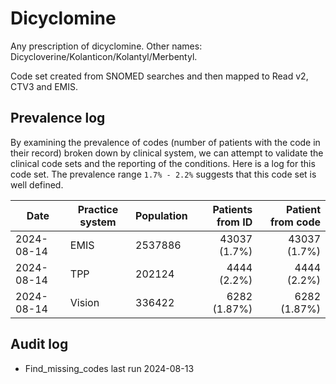 # Dicyclomine

Any prescription of dicyclomine. Other names: Dicycloverine/Kolanticon/Kolantyl/Merbentyl.

Code set created from SNOMED searches and then mapped to Read v2, CTV3 and EMIS.

## Prevalence log

By examining the prevalence of codes (number of patients with the code in their record) broken down by clinical system, we can attempt to validate the clinical code sets and the reporting of the conditions. Here is a log for this code set. The prevalence range `1.7% - 2.2%` suggests that this code set is well defined.

| Date       | Practice system | Population | Patients from ID | Patient from code |
| ---------- | --------------- | ---------- | ---------------: | ----------------: |
| 2024-08-14 | EMIS            | 2537886    |     43037 (1.7%) |      43037 (1.7%) |
| 2024-08-14 | TPP             | 202124     |      4444 (2.2%) |       4444 (2.2%) |
| 2024-08-14 | Vision          | 336422     |     6282 (1.87%) |      6282 (1.87%) |

## Audit log

- Find_missing_codes last run 2024-08-13

